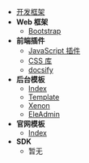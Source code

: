 * [开发框架](project/framework/README.md)
* **Web 框架**
  * [Bootstrap](project/framework/bootstrap.md)
* **前端插件**
  * [JavaScript 插件](project/framework/javascript-plugins.md)
  * [CSS 库](project/framework/css-library.md)
  * [docsify](project/framework/docsify.md)
* **后台模板**
  * [Index <i class="ri-rocket-line"></i>](project/framework/background-management-system-template/)
  * [Template](project/framework/background-management-system-template/tpl.md "Template")
  * [Xenon](project/framework/background-management-system-template/xenon.md "Xenon")
  * [EleAdmin](project/framework/background-management-system-template/eleadmin.md "EleAdmin")
* **官网模板**
  * [Index <i class="ri-rocket-line"></i>](project/framework/official-website)
* **SDK**
  * 暂无
